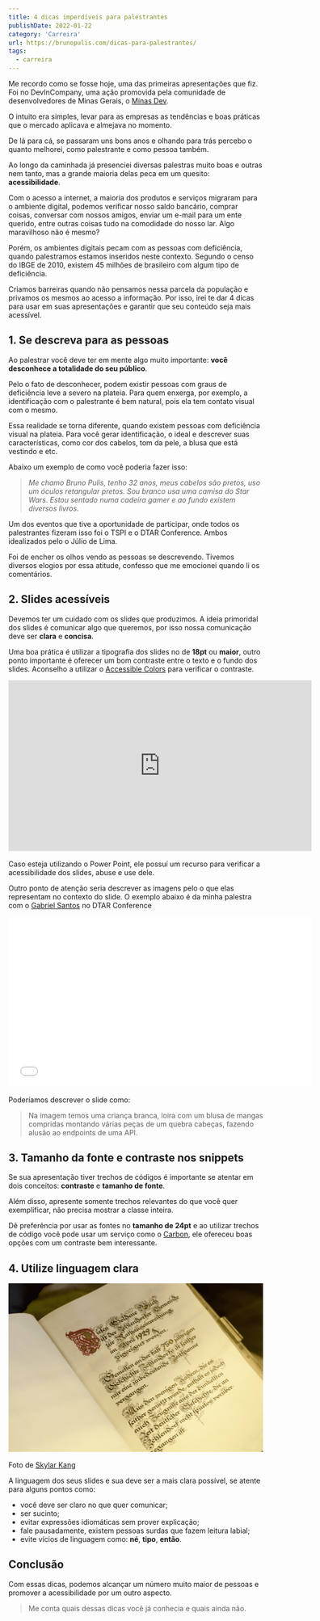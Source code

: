 ```yaml
---
title: 4 dicas imperdíveis para palestrantes
publishDate: 2022-01-22
category: 'Carreira'
url: https://brunopulis.com/dicas-para-palestrantes/
tags:
  - carreira
---
```


Me recordo como se fosse hoje, uma das primeiras apresentações que fiz. Foi no DevInCompany, uma ação promovida pela comunidade de desenvolvedores de Minas Gerais, o [Minas Dev](https://minasdev.org/).

O intuito era simples, levar para as empresas as tendências e boas práticas que o mercado aplicava e almejava no momento.

De lá para cá, se passaram uns bons anos e olhando para trás percebo o quanto melhorei, como palestrante e como pessoa também.

Ao longo da caminhada já presenciei diversas palestras muito boas e outras nem tanto, mas a grande maioria delas peca em um quesito: **acessibilidade**.

Com o acesso a internet, a maioria dos produtos e serviços migraram para o ambiente digital, podemos verificar nosso saldo bancário, comprar coisas, conversar com nossos amigos, enviar um e-mail para um ente querido, entre outras coisas tudo na comodidade do nosso lar. Algo maravilhoso não é mesmo?

Porém, os ambientes digitais pecam com as pessoas com deficiência, quando palestramos estamos inseridos neste contexto. Segundo o censo do IBGE de 2010, existem 45 milhões de brasileiro com algum tipo de deficiência.

Criamos barreiras quando não pensamos nessa parcela da população e privamos os mesmos ao acesso a informação. Por isso, irei te dar 4 dicas para usar em suas apresentações e garantir que seu conteúdo seja mais acessível.

## 1\. Se descreva para as pessoas

Ao palestrar você deve ter em mente algo muito importante: **você desconhece a totalidade do seu público**.

Pelo o fato de desconhecer, podem existir pessoas com graus de deficiência leve a severo na plateia. Para quem enxerga, por exemplo, a identificação com o palestrante é bem natural, pois ela tem contato visual com o mesmo.

Essa realidade se torna diferente, quando existem pessoas com deficiência visual na plateia. Para você gerar identificação, o ideal e descrever suas características, como cor dos cabelos, tom da pele, a blusa que está vestindo e etc.

Abaixo um exemplo de como você poderia fazer isso:

> _Me chamo Bruno Pulis, tenho 32 anos, meus cabelos são pretos, uso um óculos retangular pretos. Sou branco usa uma camisa do Star Wars. Estou sentado numa cadeira gamer e ao fundo existem diversos livros._

Um dos eventos que tive a oportunidade de participar, onde todos os palestrantes fizeram isso foi o TSPI e o DTAR Conference. Ambos idealizados pelo o Júlio de Lima.

Foi de encher os olhos vendo as pessoas se descrevendo. Tivemos diversos elogios por essa atitude, confesso que me emocionei quando li os comentários.

## 2\. Slides acessíveis

Devemos ter um cuidado com os slides que produzimos. A ideia primoridal dos slides é comunicar algo que queremos, por isso nossa comunicação deve ser **clara** e **concisa**.

Uma boa prática é utilizar a tipografia dos slides no de **18pt** ou **maior**, outro ponto importante é oferecer um bom contraste entre o texto e o fundo dos slides. Aconselho a utilizar o [Accessible Colors](https://accessible-colors.com/) para verificar o contraste.

<iframe loading="lazy" title="Como validar contraste com o Accessible Colors" width="600" height="338" src="https://www.youtube.com/embed/sGwijH-rVHo?feature=oembed" frameborder="0" allow="accelerometer; autoplay; clipboard-write; encrypted-media; gyroscope; picture-in-picture; web-share" referrerpolicy="strict-origin-when-cross-origin" allowfullscreen=""></iframe>

Caso esteja utilizando o Power Point, ele possuí um recurso para verificar a acessibilidade dos slides, abuse e use dele.

Outro ponto de atenção seria descrever as imagens pelo o que elas representam no contexto do slide. O exemplo abaixo é da minha palestra com o [Gabriel Santos](https://www.linkedin.com/in/gabriel-santoss/) no DTAR Conference

<iframe loading="lazy" title="Mitigando incosistências em API Rest através de testes de retrocompatibilidade " id="talk_frame_720434" class="speakerdeck-iframe" src="//speakerdeck.com/player/796871486acf45aa9822d4fe9e92aec8" width="600" height="337" style="aspect-ratio:600/337; border:0; padding:0; margin:0; background:transparent;" frameborder="0" allowtransparency="true" allowfullscreen="allowfullscreen"></iframe>

Poderíamos descrever o slide como:

> Na imagem temos uma criança branca, loira com um blusa de mangas compridas montando várias peças de um quebra cabeças, fazendo alusão ao endpoints de uma API.

## 3\. Tamanho da fonte e contraste nos snippets

Se sua apresentação tiver trechos de códigos é importante se atentar em dois conceitos: **contraste** e **tamanho de fonte**.

Além disso, apresente somente trechos relevantes do que você quer exemplificar, não precisa mostrar a classe inteira.

Dê preferência por usar as fontes no **tamanho de 24pt** e ao utilizar trechos de código você pode usar um serviço como o [Carbon](https://carbon.now.sh/), ele ofereceu boas opções com um contraste bem interessante.

## 4\. Utilize linguagem clara

![](images/linguagem.png)

Foto de [Skylar Kang](https://www.pexels.com/pt-br/foto/texto-6207365/)

A linguagem dos seus slides e sua deve ser a mais clara possível, se atente para alguns pontos como:

- você deve ser claro no que quer comunicar;
- ser sucinto;
- evitar expressões idiomáticas sem prover explicação;
- fale pausadamente, existem pessoas surdas que fazem leitura labial;
- evite vícios de linguagem como: **né**, **tipo**, **então**.

## Conclusão

Com essas dicas, podemos alcançar um número muito maior de pessoas e promover a acessibilidade por um outro aspecto.

> Me conta quais dessas dicas você já conhecia e quais ainda não.
